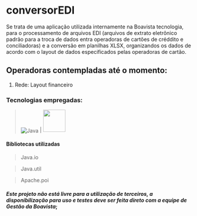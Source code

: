 # conversorEDI

Se trata de uma aplicação utilizada internamente na Boavista tecnologia, para o processamento de arquivos EDI (arquivos de extrato eletrônico padrão para a troca de dados entra operadoras de cartões de créddito e conciliadoras)
e a conversão em planilhas XLSX, organizandos os dados de acordo com o layout de dados especificados pelas operadoras de cartão.

## Operadoras contempladas até o momento:

1. Rede: Layout financeiro

### Tecnologias empregadas:

>  <img align="center" src="https://img.shields.io/badge/Java-ED8B00?style=for-the-badge&logo=java&logoColor=white" alt="Java"> | <img src="http://www.unicodesystems.us/img/core-img/swing1.jpg" style="width: 60px; heigth: 15px">

#### Bibliotecas utilizadas

> Java.io

> Java.util

> Apache.poi

#### *Este projeto não está livre para a utilização de terceiros, a disponibilização para uso e testes deve ser feita direto com a equipe de Gestão da Boavista*;
